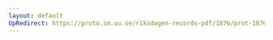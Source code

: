 ```yaml
---
layout: default
UpRedirect: https://pruto.im.uu.se/riksdagen-records-pdf/1876/prot-1876--fk--029/prot-1876--fk--029_010.pdf
---
```

